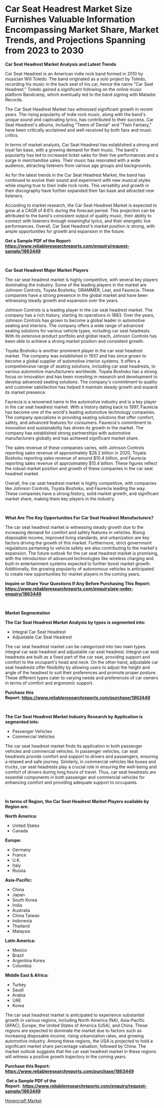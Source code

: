 <p><h1>Car Seat Headrest Market Size Furnishes Valuable Information Encompassing Market Share, Market Trends, and Projections Spanning from 2023 to 2030</h1></p><p><strong>Car Seat Headrest Market Analysis and Latest Trends</strong></p>
<p><p>Car Seat Headrest is an American indie rock band formed in 2010 by musician Will Toledo. The band originated as a solo project by Toledo, recording his music in the back seat of his car, hence the name "Car Seat Headrest." Toledo gained a significant following on the online music platform Bandcamp, which eventually led to the band signing with Matador Records.</p><p>The Car Seat Headrest Market has witnessed significant growth in recent years. The rising popularity of indie rock music, along with the band's unique sound and captivating lyrics, has contributed to their success. Car Seat Headrest's albums, including "Teens of Denial" and "Twin Fantasy," have been critically acclaimed and well-received by both fans and music critics.</p><p>In terms of market analysis, Car Seat Headrest has established a strong and loyal fan base, with a growing demand for their music. The band's popularity has led to increased ticket sales for their live performances and a surge in merchandise sales. Their music has resonated with a wide audience, attracting listeners from various age groups and backgrounds.</p><p>As for the latest trends in the Car Seat Headrest Market, the band has continued to evolve their sound and experiment with new musical styles while staying true to their indie rock roots. This versatility and growth in their discography have further expanded their fan base and attracted new listeners.</p><p>According to market research, the Car Seat Headrest Market is expected to grow at a CAGR of 8.6% during the forecast period. This projection can be attributed to the band's consistent output of quality music, their ability to connect with listeners through meaningful lyrics, and their energetic live performances. Overall, Car Seat Headrest's market position is strong, with ample opportunities for growth and expansion in the future.</p></p>
<p><strong>Get a Sample PDF of the Report:&nbsp; <a href="https://www.reliableresearchreports.com/enquiry/request-sample/1863449">https://www.reliableresearchreports.com/enquiry/request-sample/1863449</a></strong></p>
<p>&nbsp;</p>
<p><strong>Car Seat Headrest Major Market Players</strong></p>
<p><p>The car seat headrest market is highly competitive, with several key players dominating the industry. Some of the leading players in the market are Johnson Controls, Toyata Boshoku, GRAMMER, Lear, and Faurecia. These companies have a strong presence in the global market and have been witnessing steady growth and expansion over the years.</p><p>Johnson Controls is a leading player in the car seat headrest market. The company has a rich history, starting its operations in 1883. Over the years, Johnson Controls has grown to become a global leader in automotive seating and interiors. The company offers a wide range of advanced seating solutions for various vehicle types, including car seat headrests. With its extensive product portfolio and global reach, Johnson Controls has been able to achieve a strong market position and consistent growth.</p><p>Toyata Boshoku is another prominent player in the car seat headrest market. The company was established in 1937 and has since grown to become a global supplier of automotive interior systems. It offers a comprehensive range of seating solutions, including car seat headrests, to various automotive manufacturers worldwide. Toyata Boshoku has a strong focus on innovation and has been investing in research and development to develop advanced seating solutions. The company's commitment to quality and customer satisfaction has helped it maintain steady growth and expand its market presence.</p><p>Faurecia is a renowned name in the automotive industry and is a key player in the car seat headrest market. With a history dating back to 1997, Faurecia has become one of the world's leading automotive technology companies. The company specializes in providing seating solutions that offer comfort, safety, and advanced features for consumers. Faurecia's commitment to innovation and sustainability has driven its growth in the market. The company has established strong partnerships with automotive manufacturers globally and has achieved significant market share.</p><p>The sales revenue of these companies varies, with Johnson Controls reporting sales revenue of approximately $26.2 billion in 2020, Toyata Boshoku reporting sales revenue of around $10.4 billion, and Faurecia reporting sales revenue of approximately $15.4 billion. These figures reflect the robust market position and growth of these companies in the car seat headrest market.</p><p>Overall, the car seat headrest market is highly competitive, with companies like Johnson Controls, Toyata Boshoku, and Faurecia leading the way. These companies have a strong history, solid market growth, and significant market share, making them key players in the industry.</p></p>
<p>&nbsp;</p>
<p><strong>What Are The Key Opportunities For Car Seat Headrest Manufacturers?</strong></p>
<p><p>The car seat headrest market is witnessing steady growth due to the increasing demand for comfort and safety features in vehicles. Rising disposable income, improved living standards, and urbanization are key factors driving the growth of this market. Furthermore, strict government regulations pertaining to vehicle safety are also contributing to the market's expansion. The future outlook for the car seat headrest market is promising, with the introduction of advanced technologies like wireless charging and built-in entertainment systems expected to further boost market growth. Additionally, the growing popularity of autonomous vehicles is anticipated to create new opportunities for market players in the coming years.</p></p>
<p><strong>Inquire or Share Your Questions If Any Before Purchasing This Report: <a href="https://www.reliableresearchreports.com/enquiry/pre-order-enquiry/1863449">https://www.reliableresearchreports.com/enquiry/pre-order-enquiry/1863449</a></strong></p>
<p>&nbsp;</p>
<p><strong>Market Segmentation</strong></p>
<p><strong>The Car Seat Headrest Market Analysis by types is segmented into:</strong></p>
<p><ul><li>Integral Car Seat Headrest</li><li>Adjustable Car Seat Headrest</li></ul></p>
<p><p>The car seat headrest market can be categorized into two main types: integral car seat headrest and adjustable car seat headrest. Integral car seat headrests are built as a fixed part of the car seat, providing support and comfort to the occupant's head and neck. On the other hand, adjustable car seat headrests offer flexibility by allowing users to adjust the height and angle of the headrest to suit their preferences and promote proper posture. These different types cater to varying needs and preferences of car owners in terms of comfort and ergonomic support.</p></p>
<p><strong>Purchase this Report:&nbsp;<a href="https://www.reliableresearchreports.com/purchase/1863449">https://www.reliableresearchreports.com/purchase/1863449</a></strong></p>
<p>&nbsp;</p>
<p><strong>The Car Seat Headrest Market Industry Research by Application is segmented into:</strong></p>
<p><ul><li>Passenger Vehicles</li><li>Commercial Vehicles</li></ul></p>
<p><p>The car seat headrest market finds its application in both passenger vehicles and commercial vehicles. In passenger vehicles, car seat headrests provide comfort and support to drivers and passengers, ensuring a relaxed and safe journey. Similarly, in commercial vehicles like buses and trucks, car seat headrests play a crucial role in ensuring the well-being and comfort of drivers during long hours of travel. Thus, car seat headrests are essential components in both passenger and commercial vehicles for enhancing comfort and providing adequate support to occupants.</p></p>
<p>&nbsp;</p>
<p><strong>In terms of Region, the Car Seat Headrest Market Players available by Region are:</strong></p>
<p>
    <p> <strong> North America: </strong>
        <ul>
            <li>United States</li>
            <li>Canada</li>
        </ul>
        </p> 
    <p> <strong> Europe: </strong>
        <ul>
            <li>Germany</li>
            <li>France</li>
            <li>U.K.</li>
            <li>Italy</li>
            <li>Russia</li>
        </ul>
        </p> 
    <p> <strong> Asia-Pacific: </strong>
        <ul>
            <li>China</li>
            <li>Japan</li>
            <li>South Korea</li>
            <li>India</li>
            <li>Australia</li>
            <li>China Taiwan</li>
            <li>Indonesia</li>
            <li>Thailand</li>
            <li>Malaysia</li>
        </ul>
        </p> 
    <p> <strong> Latin America: </strong>
        <ul>
            <li>Mexico</li>
            <li>Brazil</li>
            <li>Argentina Korea</li>
            <li>Colombia</li>
        </ul>
        </p> 
    <p> <strong> Middle East & Africa: </strong>
        <ul>
            <li>Turkey</li>
            <li>Saudi</li>
            <li>Arabia</li>
            <li>UAE</li>
            <li>Korea</li>
        </ul>
    </p>
    </p>
<p><p>The car seat headrest market is anticipated to experience substantial growth in various regions, including North America (NA), Asia-Pacific (APAC), Europe, the United States of America (USA), and China. These regions are expected to dominate the market due to factors such as increasing disposable income, rising urbanization rates, and growing automotive industry. Among these regions, the USA is projected to hold a significant market share percentage valuation, followed by China. The market outlook suggests that the car seat headrest market in these regions will witness a positive growth trajectory in the coming years.</p></p>
<p><strong>Purchase this Report: <a href="https://www.reliableresearchreports.com/purchase/1863449">https://www.reliableresearchreports.com/purchase/1863449</a></strong></p>
<p>&nbsp;<strong>Get a Sample PDF of the Report:&nbsp;&nbsp;<a href="https://www.reliableresearchreports.com/enquiry/request-sample/1863449">https://www.reliableresearchreports.com/enquiry/request-sample/1863449</a></strong></p>
<p><strong></strong></p>
<p><p><a href="https://github.com/RoccoManning/Market-Research-Report-List-2/blob/main/hovercraft-market.md">Hovercraft Market</a></p></p>
